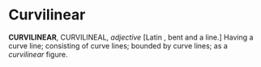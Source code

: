 # Curvilinear

**CURVILINEAR**, CURVILINEAL, _adjective_ \[Latin , bent and a line.\] Having a curve line; consisting of curve lines; bounded by curve lines; as a _curvilinear_ figure.